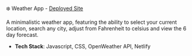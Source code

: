 ❄️ Weather App - [Deployed Site](https://shiny-fenglisu-a30b72.netlify.app/)

A minimalistic weather app, featuring the ability to select your current location, search any city, adjust from Fahrenheit to celsius and view the 6 day forecast. 

- **Tech Stack**: Javascript, CSS, OpenWeather API, Netlify
